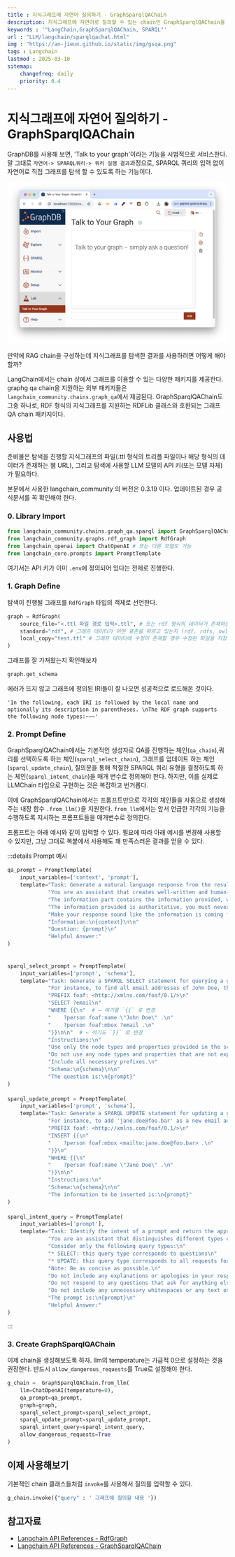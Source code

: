 ```yaml
---
title : 지식그래프에 자연어 질의하기 - GraphSparqlQAChain
description: 지식그래프에 자연어로 질의할 수 있는 chain인 GraphSparqlQAChain을 소개합니다.
keywords : '"LangChain,GraphSparqlQAChain, SPARQL"'
url : "LLM/langchain/sparqlqachat.html"
img : "https://an-jieun.github.io/static/img/gsqa.png"
tags : Langchain
lastmod : 2025-03-10
sitemap:
    changefreq: daily
    priority: 0.4
---
```


# 지식그래프에 자연어 질의하기 - GraphSparqlQAChain

GraphDB를 사용해 보면, 'Talk to your graph'이라는 기능을 시범적으로 서비스한다. 말 그대로 `자연어-> SPARQL쿼리-> 쿼리 실행 결과`과정으로, SPARQL 쿼리의 입력 없이 자연어로 직접 그래프를 탐색 할 수 있도록 하는 기능이다.

![talk to your graph](../../imgs/text2sparql.png)

만약에 RAG chain을 구성하는데 지식그래프를 탐색한 결과를 사용하려면 어떻게 해야 할까? 

LangChain에서는 chain 상에서 그래프를 이용할 수 있는 다양한 패키지를 제공한다. graphg qa chain을 지원하는 외부 패키지들은 `langchain_community.chains.graph_qa`에서 제공된다. GraphSparqlQAChain도 그중 하나로, RDF 형식의 지식그래프를 지원하는 RDFLib 클래스와 호환되는 그래프 QA chain 패키지이다.

## 사용법

준비물은 탐색을 진행할 지식그래프의 파일(.ttl 형식의 트리플 파일이나 해당 형식의 데이터가 존재하는 웹 URL), 그리고 탐색에 사용할 LLM 모델의 API 키(또는 모델 자체)가 필요하다.

본문에서 사용한 langchain_community 의 버전은 0.3.19 이다. 업데이트된 경우 공식문서를 꼭 확인해야 한다. 

### 0. Library Import

```python
from langchain_community.chains.graph_qa.sparql import GraphSparqlQAChain
from langchain_community.graphs.rdf_graph import RdfGraph
from langchain_openai import ChatOpenAI # 또는 다른 모델도 가능
from langchain_core.prompts import PromptTemplate
```

여기서는 API 키가 이미 `.env`에 정의되어 있다는 전제로 진행한다.

### 1. Graph Define

탐색이 진행될 그래프를 `RdfGraph` 타입의 객체로 선언한다. 

```python
graph = RdfGraph(
    source_file="<.ttl 파일 경로 입력>.ttl", # 또는 rdf 형식의 데이터가 존재하는 url
    standard="rdf", # 그래프 데이터가 어떤 표준을 따르고 있는지 (rdf, rdfs, owl 중 선택)
    local_copy="test.ttl" # 그래프 데이터에 수정이 존재할 경우 수정된 파일을 저장할 경로
)
```

그래프를 잘 가져왔는지 확인해보자

```python
graph.get_schema
```

에러가 뜨지 않고 그래프에 정의된 IRI들이 잘 나오면 성공적으로 로드해온 것이다.

```
'In the following, each IRI is followed by the local name and optionally its description in parentheses. \nThe RDF graph supports the following node types:~~~'
```

### 2. Prompt Define

GraphSparqlQAChain에서는 기본적인 생성자로 QA를 진행하는 체인(`qa_chain`),쿼리를 선택하도록 하는 체인(`sparql_select_chain`), 그래프를 업데이트 하는 체인(`sparql_update_chain`), 질의문을 통해 적절한 SPARQL 쿼리 유형을 결정하도록 하는 체인(`sparql_intent_chain`)을 매개 변수로 정의해야 한다. 하지만, 이를 실제로 LLMChain 타입으로 구현하는 것은 복잡하고 번거롭다. 

이에 GraphSparqlQAChain에서는 프롬프트만으로 각각의 체인들을 자동으로 생성해주는 내장 함수 `.from_llm()`을 지원한다. `from_llm`에서는 앞서 언급한 각각의 기능을 수행하도록 지시하는 프롬프트들을 매개변수로 정의한다.

프롬프트는 아래 예시와 같이 입력할 수 있다. 필요에 따라 아래 예시를 변경해 사용할 수 있지만, 그냥 그대로 복붙에서 사용해도 꽤 만족스러운 결과를 얻을 수 있다.

:::details Prompt 예시
```python
qa_prompt = PromptTemplate(
    input_variables=['context', 'prompt'],
    template="Task: Generate a natural language response from the results of a SPARQL query.\n"
             "You are an assistant that creates well-written and human-understandable answers.\n"
             "The information part contains the information provided, which you can use to construct an answer.\n"
             "The information provided is authoritative, you must never doubt it or try to use your internal knowledge to correct it.\n"
             "Make your response sound like the information is coming from an AI assistant, but don't add any information.\n\n"
             "Information:\n{context}\n\n"
             "Question: {prompt}\n"
             "Helpful Answer:"
)


sparql_select_prompt = PromptTemplate(
    input_variables=['prompt', 'schema'],
    template="Task: Generate a SPARQL SELECT statement for querying a graph database.\n"
             "For instance, to find all email addresses of John Doe, the following query would be suitable:\n"
             "PREFIX foaf: <http://xmlns.com/foaf/0.1/>\n"
             "SELECT ?email\n"
             "WHERE {{\n"  # ← 여기를 `{{` 로 변경
             "    ?person foaf:name \"John Doe\" .\n"
             "    ?person foaf:mbox ?email .\n"
             "}}\n\n"  # ← 여기도 `}}` 로 변경
             "Instructions:\n"
             "Use only the node types and properties provided in the schema.\n"
             "Do not use any node types and properties that are not explicitly provided.\n"
             "Include all necessary prefixes.\n"
             "Schema:\n{schema}\n\n"
             "The question is:\n{prompt}"
)

sparql_update_prompt = PromptTemplate(
    input_variables=['prompt', 'schema'],
    template="Task: Generate a SPARQL UPDATE statement for updating a graph database.\n"
             "For instance, to add 'jane.doe@foo.bar' as a new email address for Jane Doe, the following query would be suitable:\n"
             "PREFIX foaf: <http://xmlns.com/foaf/0.1/>\n"
             "INSERT {{\n"
             "    ?person foaf:mbox <mailto:jane.doe@foo.bar> .\n"
             "}}\n"
             "WHERE {{\n"
             "    ?person foaf:name \"Jane Doe\" .\n"
             "}}\n\n"
             "Instructions:\n"
             "Schema:\n{schema}\n\n"
             "The information to be inserted is:\n{prompt}"
)

sparql_intent_query = PromptTemplate(
    input_variables=['prompt'],
    template="Task: Identify the intent of a prompt and return the appropriate SPARQL query type.\n"
             "You are an assistant that distinguishes different types of prompts and returns the corresponding SPARQL query types.\n\n"
             "Consider only the following query types:\n"
             "* SELECT: this query type corresponds to questions\n"
             "* UPDATE: this query type corresponds to all requests for deleting, inserting, or changing triples\n\n"
             "Note: Be as concise as possible.\n"
             "Do not include any explanations or apologies in your responses.\n"
             "Do not respond to any questions that ask for anything else than for you to identify a SPARQL query type.\n"
             "Do not include any unnecessary whitespaces or any text except the query type, i.e., either return 'SELECT' or 'UPDATE'.\n\n"
             "The prompt is:\n{prompt}\n"
             "Helpful Answer:"
)
```
:::

### 3. Create GraphSparqlQAChain

이제 chain을 생성해보도록 하자. llm의 temperature는 가급적 0으로 설정하는 것을 권장한다.
반드시 `allow_dangerous_requests`를 True로 설정해야 한다. 

```python
g_chain =  GraphSparqlQAChain.from_llm(
    llm=ChatOpenAI(temperature=0),
    qa_prompt=qa_prompt,
    graph=graph,
    sparql_select_prompt=sparql_select_prompt,
    sparql_update_prompt=sparql_update_prompt,
    sparql_intent_query=sparql_intent_query,
    allow_dangerous_requests=True   
)
```

## 이제 사용해보기

기본적인 chain 클래스들처럼 `invoke`를 사용해서 질의를 입력할 수 있다. 

```python
g_chain.invoke({"query" : ' 그래프에 질의할 내용 '})
```

## 참고자료
- [Langchain API References - RdfGraph](https://api.python.langchain.com/en/latest/community/graphs/langchain_community.graphs.rdf_graph.RdfGraph.html#langchain_community.graphs.rdf_graph.RdfGraph)
- [Langchain API References - GraphSparqlQAChain](https://api.python.langchain.com/en/latest/community/chains/langchain_community.chains.graph_qa.sparql.GraphSparqlQAChain.html#langchain_community.chains.graph_qa.sparql.GraphSparqlQAChain.sparql_intent_chain)